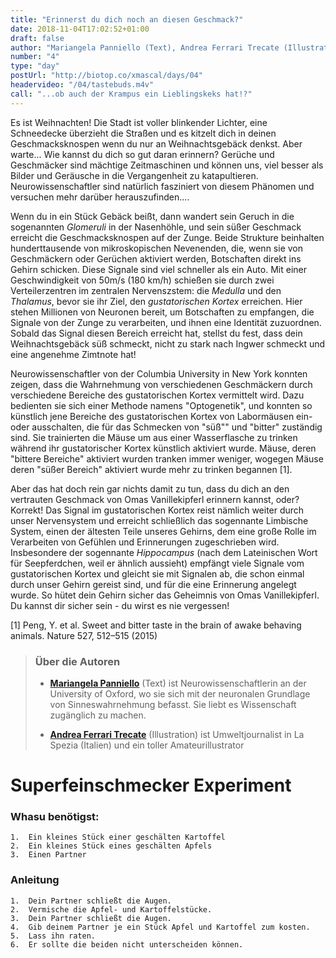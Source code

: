 ```yaml
---
title: "Erinnerst du dich noch an diesen Geschmack?"
date: 2018-11-04T17:02:52+01:00
draft: false
author: "Mariangela Panniello (Text), Andrea Ferrari Trecate (Illustration)"
number: "4"
type: "day"
postUrl: "http://biotop.co/xmascal/days/04"
headervideo: "/04/tastebuds.m4v"
call: "...ob auch der Krampus ein Lieblingskeks hat!?"
---
```

Es ist Weihnachten! Die Stadt ist voller blinkender Lichter, eine Schneedecke überzieht die Straßen und es kitzelt dich in deinen Geschmacksknospen wenn du nur an Weihnachtsgebäck denkst. Aber warte... Wie kannst du dich so gut daran erinnern?
Gerüche und Geschmäcker sind mächtige Zeitmaschinen und können uns, viel besser als Bilder und Geräusche  in die Vergangenheit zu katapultieren. Neurowissenschaftler sind natürlich fasziniert von diesem Phänomen und  versuchen mehr darüber herauszufinden....

Wenn du in ein Stück Gebäck beißt, dann wandert sein Geruch in die sogenannten *Glomeruli* in der Nasenhöhle, und sein süßer Geschmack erreicht die Geschmacksknospen auf der Zunge. Beide Strukture beinhalten hunderttausende von mikroskopischen Nevenenden, die, wenn sie von Geschmäckern oder Gerüchen aktiviert werden, Botschaften direkt ins Gehirn schicken. Diese Signale sind viel schneller als ein Auto. Mit einer Geschwindigkeit von 50m/s (180 km/h) schießen sie durch zwei Verteilerzentren im zentralen Nervenszstem: die *Medulla* und den *Thalamus*, bevor sie ihr Ziel, den *gustatorischen Kortex* erreichen. Hier stehen Millionen von Neuronen bereit, um Botschaften zu empfangen, die Signale von der Zunge zu verarbeiten, und ihnen eine Identität zuzuordnen. Sobald das Signal diesen Bereich erreicht hat, stellst du fest, dass dein Weihnachtsgebäck süß schmeckt, nicht zu stark nach Ingwer schmeckt und eine angenehme Zimtnote hat!

Neurowissenschaftler von der Columbia University in New York konnten zeigen, dass die Wahrnehmung von verschiedenen Geschmäckern durch verschiedene Bereiche des gustatorischen Kortex vermittelt wird. Dazu bedienten sie sich einer Methode namens "Optogenetik", und konnten so künstlich jene Bereiche des gustatorischen Kortex von Labormäusen ein- oder ausschalten, die für das Schmecken von "süß"" und "bitter" zuständig sind. Sie trainierten die Mäuse um aus einer Wasserflasche zu trinken während ihr gustatorischer Kortex künstlich aktiviert wurde. Mäuse, deren "bittere Bereiche" aktiviert wurden tranken immer weniger, wogegen Mäuse deren "süßer Bereich" aktiviert wurde mehr zu trinken begannen [1].

Aber das hat doch rein gar nichts damit zu tun, dass du dich an den vertrauten Geschmack von Omas Vanillekipferl erinnern kannst, oder? Korrekt! Das Signal im gustatorischen Kortex reist nämlich weiter durch unser Nervensystem und erreicht schließlich das sogennante Limbische System, einen der ältesten Teile unseres Gehirns, dem eine große Rolle im Verarbeiten von Gefühlen und Erinnerungen zugeschrieben wird. Insbesondere der sogennante *Hippocampus* (nach dem Lateinischen Wort für Seepferdchen, weil er ähnlich aussieht) empfängt viele Signale vom gustatorischen Kortex und gleicht sie mit Signalen ab, die schon einmal durch unser Gehirn gereist sind, und für die eine Erinnerung angelegt wurde. So hütet dein Gehirn sicher das Geheimnis von Omas Vanillekipferl. Du kannst dir sicher sein - du wirst es nie vergessen!

[1] Peng, Y. et al. Sweet and bitter taste in the brain of awake behaving animals. Nature 527, 512–515 (2015)

> ### Über die Autoren
> - **[Mariangela Panniello](http://biotop.co/de/person/mariangela-panniello/)** (Text) ist Neurowissenschaftlerin an der University of Oxford, wo sie sich mit der neuronalen Grundlage von Sinneswahrnehmung befasst. Sie liebt es Wissenschaft zugänglich zu machen.
>
> - **[Andrea Ferrari Trecate](https://www.linkedin.com/in/andrea-ferrari-trecate-ba1a42b1/?originalSubdomain=it)** (Illustration) ist Umweltjournalist in La Spezia (Italien) und ein toller Amateurillustrator
<!--more-->

# Superfeinschmecker Experiment

### Whasu benötigst:
    1.  Ein kleines Stück einer geschälten Kartoffel
    2.  Ein kleines Stück eines geschälten Apfels
    3.  Einen Partner

### Anleitung
    1.  Dein Partner schließt die Augen.
    2.  Vermische die Apfel- und Kartoffelstücke.
    3.  Dein Partner schließt die Augen.
    4.  Gib deinem Partner je ein Stück Apfel und Kartoffel zum kosten.
    5.  Lass ihn raten.
    6.  Er sollte die beiden nicht unterscheiden können.
